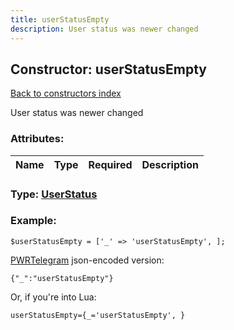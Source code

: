 ```yaml
---
title: userStatusEmpty
description: User status was newer changed
---
```

## Constructor: userStatusEmpty  
[Back to constructors index](index.md)



User status was newer changed

### Attributes:

| Name     |    Type       | Required | Description |
|----------|:-------------:|:--------:|------------:|



### Type: [UserStatus](../types/UserStatus.md)


### Example:

```
$userStatusEmpty = ['_' => 'userStatusEmpty', ];
```  

[PWRTelegram](https://pwrtelegram.xyz) json-encoded version:

```
{"_":"userStatusEmpty"}
```


Or, if you're into Lua:  


```
userStatusEmpty={_='userStatusEmpty', }

```


